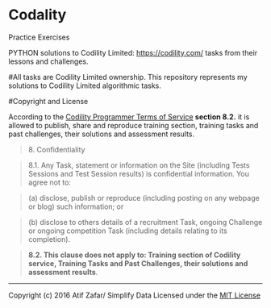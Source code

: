 # Codality
Practice Exercises

PYTHON solutions to Codility Limited: https://codility.com/ tasks from their lessons and challenges. 


#All tasks are Codility Limited ownership. This repository represents my solutions to Codility Limited algorithmic tasks. 

#Copyright and License

According to the [Codility Programmer Terms of Service](https://codility.com/terms-of-service-for-programmers/) **section 8.2.** it is allowed to publish, share and reproduce training section, training tasks and past challenges, their solutions and assessment results.

> 8\. Confidentiality

> 8.1. Any Task, statement or information on the Site (including Tests Sessions and Test Session results) is confidential information. You agree not to:

> (a) disclose, publish or reproduce (including posting on any webpage or blog) such information; or

> (b) disclose to others details of a recruitment Task, ongoing Challenge or ongoing competition Task (including details relating to its completion).

> **8.2. This clause does not apply to: Training section of Codility service, Training Tasks and Past Challenges, their solutions and assessment results**.

---

Copyright (c) 2016 Atif Zafar/ Simplify Data
Licensed under the [MIT License](https://github.com/SimplifyData/Codality/blob/master/LICENSE)

